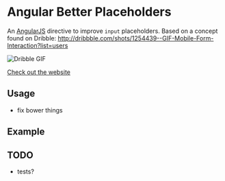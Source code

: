 # Angular Better Placeholders

An [AngularJS](http://angularjs.org/) directive to improve `input` placeholders. Based on a concept found on Dribble:
http://dribbble.com/shots/1254439--GIF-Mobile-Form-Interaction?list=users

![Dribble GIF](http://dribbble.s3.amazonaws.com/users/6410/screenshots/1254439/form-animation-_gif_.gif)

[Check out the website](http://dmackerman.github.io/angular-better-placeholders/#/)


## Usage

- fix bower things

## Example


## TODO
- tests?
